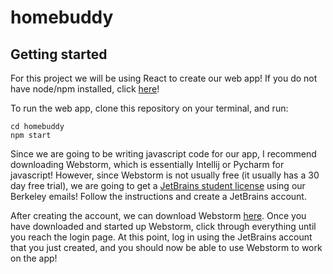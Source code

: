 # homebuddy

## Getting started
For this project we will be using React to create our web app! If you do not have node/npm installed, click [here](https://www.npmjs.com/get-npm)!

To run the web app, clone this repository on your terminal, and run:
```
cd homebuddy
npm start
```

Since we are going to be writing javascript code for our app, I recommend downloading Webstorm, which is essentially Intellij or Pycharm for javascript! However, since Webstorm is not usually free (it usually has a 30 day free trial), we are going to get a [JetBrains student license](https://www.jetbrains.com/student/) using our Berkeley emails! Follow the instructions and create a JetBrains account.

After creating the account, we can download Webstorm [here](https://www.jetbrains.com/webstorm/download/#section=mac). Once you have downloaded and started up Webstorm, click through everything until you reach the login page. At this point, log in using the JetBrains account that you just created, and you should now be able to use Webstorm to work on the app!
